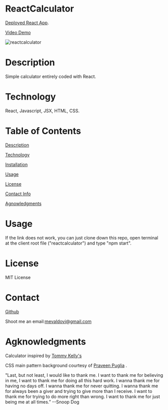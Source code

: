 # ReactCalculator
[Deployed React App](https://mevaldovi.github.io/ReactCalculator/).


[Video Demo](https://drive.google.com/file/d/1JxHfHIldY2a5b3xLpn0CjMuG91GW5PIc/view)


![reactcalculator](https://user-images.githubusercontent.com/83307023/135492713-921672d0-072b-4db2-b53c-700f38fe7b1c.PNG)

# Description

Simple calculator entirely coded with React.

# Technology
React, Javascript, JSX, HTML, CSS.


# Table of Contents
[Description](https://github.com/mevaldovi/ReactCalculator#Description)


[Technology](https://github.com/mevaldovi/ReactCalculator#Technology)


[Installation](https://github.com/mevaldovi/ReactCalculator#Installation)


[Usage](https://github.com/mevaldovi/ReactCalculator#Usage)


[License](https://github.com/mevaldovi/ReactCalculator#License)


[Contact Info](https://github.com/mevaldovi/ReactCalculator#Contact)


[Agnowledgments](https://github.com/mevaldovi/ReactCalculator#Agknowledgments)


# Usage

If the link does not work, you can just clone down this repo, open terminal at the client root file ("reactcalculator") and type "npm start".

# License
MIT License
# Contact
[Github](https://github.com/mevaldovi)

Shoot me an email:[mevaldovi@gmail.com](mailto:mevaldovi@gmail.com)

# Agknowledgments

Calculator inspired by [Tommy Kelly's](https://github.com/TommmyKelly)

CSS main pattern background courtesy of [Praveen Puglia](https://codepen.io/praveenpuglia/pen/vNWpwO) .

"Last, but not least, I would like to thank me. I want to thank me for believing in me, I want to thank me for doing all this hard work. I wanna thank me for having no days off. I wanna thank me for never quitting. I wanna thank me for always been a giver and trying to give more than I receive. I want to thank me for trying to do more right than wrong. I want to thank me for just being me at all times.” --Snoop Dog


